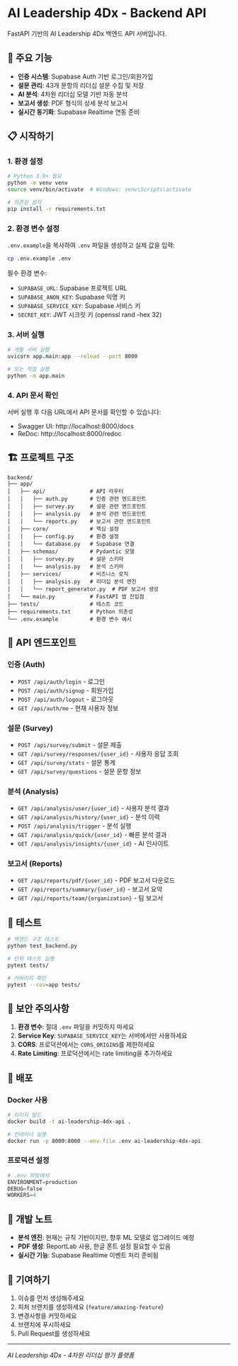 # AI Leadership 4Dx - Backend API

FastAPI 기반의 AI Leadership 4Dx 백엔드 API 서버입니다.

## 🚀 주요 기능

- **인증 시스템**: Supabase Auth 기반 로그인/회원가입
- **설문 관리**: 43개 문항의 리더십 설문 수집 및 저장
- **AI 분석**: 4차원 리더십 모델 기반 자동 분석
- **보고서 생성**: PDF 형식의 상세 분석 보고서
- **실시간 동기화**: Supabase Realtime 연동 준비

## 📋 시작하기

### 1. 환경 설정

```bash
# Python 3.9+ 필요
python -m venv venv
source venv/bin/activate  # Windows: venv\Scripts\activate

# 의존성 설치
pip install -r requirements.txt
```

### 2. 환경 변수 설정

`.env.example`을 복사하여 `.env` 파일을 생성하고 실제 값을 입력:

```bash
cp .env.example .env
```

필수 환경 변수:
- `SUPABASE_URL`: Supabase 프로젝트 URL
- `SUPABASE_ANON_KEY`: Supabase 익명 키
- `SUPABASE_SERVICE_KEY`: Supabase 서비스 키
- `SECRET_KEY`: JWT 시크릿 키 (openssl rand -hex 32)

### 3. 서버 실행

```bash
# 개발 서버 실행
uvicorn app.main:app --reload --port 8000

# 또는 직접 실행
python -m app.main
```

### 4. API 문서 확인

서버 실행 후 다음 URL에서 API 문서를 확인할 수 있습니다:
- Swagger UI: http://localhost:8000/docs
- ReDoc: http://localhost:8000/redoc

## 🏗️ 프로젝트 구조

```
backend/
├── app/
│   ├── api/              # API 라우터
│   │   ├── auth.py       # 인증 관련 엔드포인트
│   │   ├── survey.py     # 설문 관련 엔드포인트
│   │   ├── analysis.py   # 분석 관련 엔드포인트
│   │   └── reports.py    # 보고서 관련 엔드포인트
│   ├── core/             # 핵심 설정
│   │   ├── config.py     # 환경 설정
│   │   └── database.py   # Supabase 연결
│   ├── schemas/          # Pydantic 모델
│   │   ├── survey.py     # 설문 스키마
│   │   └── analysis.py   # 분석 스키마
│   ├── services/         # 비즈니스 로직
│   │   ├── analysis.py   # 리더십 분석 엔진
│   │   └── report_generator.py  # PDF 보고서 생성
│   └── main.py           # FastAPI 앱 진입점
├── tests/                # 테스트 코드
├── requirements.txt      # Python 의존성
└── .env.example          # 환경 변수 예시
```

## 🔌 API 엔드포인트

### 인증 (Auth)
- `POST /api/auth/login` - 로그인
- `POST /api/auth/signup` - 회원가입
- `POST /api/auth/logout` - 로그아웃
- `GET /api/auth/me` - 현재 사용자 정보

### 설문 (Survey)
- `POST /api/survey/submit` - 설문 제출
- `GET /api/survey/responses/{user_id}` - 사용자 응답 조회
- `GET /api/survey/stats` - 설문 통계
- `GET /api/survey/questions` - 설문 문항 정보

### 분석 (Analysis)
- `GET /api/analysis/user/{user_id}` - 사용자 분석 결과
- `GET /api/analysis/history/{user_id}` - 분석 이력
- `POST /api/analysis/trigger` - 분석 실행
- `GET /api/analysis/quick/{user_id}` - 빠른 분석 결과
- `GET /api/analysis/insights/{user_id}` - AI 인사이트

### 보고서 (Reports)
- `GET /api/reports/pdf/{user_id}` - PDF 보고서 다운로드
- `GET /api/reports/summary/{user_id}` - 보고서 요약
- `GET /api/reports/team/{organization}` - 팀 보고서

## 🧪 테스트

```bash
# 백엔드 구조 테스트
python test_backend.py

# 단위 테스트 실행
pytest tests/

# 커버리지 확인
pytest --cov=app tests/
```

## 🔐 보안 주의사항

1. **환경 변수**: 절대 `.env` 파일을 커밋하지 마세요
2. **Service Key**: `SUPABASE_SERVICE_KEY`는 서버에서만 사용하세요
3. **CORS**: 프로덕션에서는 `CORS_ORIGINS`를 제한하세요
4. **Rate Limiting**: 프로덕션에서는 rate limiting을 추가하세요

## 🚀 배포

### Docker 사용
```bash
# 이미지 빌드
docker build -t ai-leadership-4dx-api .

# 컨테이너 실행
docker run -p 8000:8000 --env-file .env ai-leadership-4dx-api
```

### 프로덕션 설정
```python
# .env 파일에서
ENVIRONMENT=production
DEBUG=false
WORKERS=4
```

## 📝 개발 노트

- **분석 엔진**: 현재는 규칙 기반이지만, 향후 ML 모델로 업그레이드 예정
- **PDF 생성**: ReportLab 사용, 한글 폰트 설정 필요할 수 있음
- **실시간 기능**: Supabase Realtime 이벤트 처리 준비됨

## 🤝 기여하기

1. 이슈를 먼저 생성해주세요
2. 피처 브랜치를 생성하세요 (`feature/amazing-feature`)
3. 변경사항을 커밋하세요
4. 브랜치에 푸시하세요
5. Pull Request를 생성하세요

---

*AI Leadership 4Dx - 4차원 리더십 평가 플랫폼*